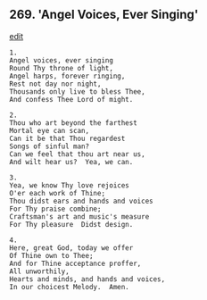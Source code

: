 
## 269.  'Angel Voices, Ever Singing'
[edit](https://docs.google.com/document/d/1q2NoeWC2mkMplynBKNDH5HiLBIC3Jbmd/edit?mode=html)



    1.
    Angel voices, ever singing
    Round Thy throne of light,
    Angel harps, forever ringing,
    Rest not day nor night,
    Thousands only live to bless Thee,
    And confess Thee Lord of might.

    2.
    Thou who art beyond the farthest 
    Mortal eye can scan,
    Can it be that Thou regardest
    Songs of sinful man?
    Can we feel that thou art near us,
    And wilt hear us?  Yea, we can.

    3.
    Yea, we know Thy love rejoices
    O'er each work of Thine;
    Thou didst ears and hands and voices
    For Thy praise combine;
    Craftsman's art and music's measure
    For Thy pleasure  Didst design.

    4.
    Here, great God, today we offer
    Of Thine own to Thee;
    And for Thine acceptance proffer,
    All unworthily,
    Hearts and minds, and hands and voices,
    In our choicest Melody.  Amen.
